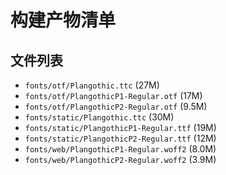 # 构建产物清单

## 文件列表

- `fonts/otf/Plangothic.ttc` (27M)
- `fonts/otf/PlangothicP1-Regular.otf` (17M)
- `fonts/otf/PlangothicP2-Regular.otf` (9.5M)
- `fonts/static/Plangothic.ttc` (30M)
- `fonts/static/PlangothicP1-Regular.ttf` (19M)
- `fonts/static/PlangothicP2-Regular.ttf` (12M)
- `fonts/web/PlangothicP1-Regular.woff2` (8.0M)
- `fonts/web/PlangothicP2-Regular.woff2` (3.9M)
